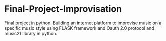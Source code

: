 # Final-Project-Improvisation
Final project in python. Building an internet platform to improvise music on a specific music style using FLASK framework and Oauth 2.0 protocol and music21 library in python.
